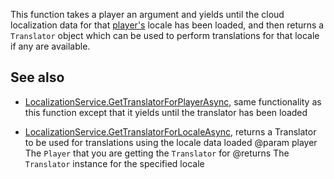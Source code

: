 This function takes a player an argument and yields until the cloud localization data for that [player's](https://developer.roblox.com/api-reference/class/Player) locale has been loaded, and then returns a `Translator` object which can be used to perform translations for that locale if any are available.

## See also

  - [LocalizationService.GetTranslatorForPlayerAsync](https://developer.roblox.com/api-reference/function/LocalizationService/GetTranslatorForPlayerAsync), same functionality as this function except that it yields until the translator has been loaded

  - [LocalizationService.GetTranslatorForLocaleAsync](https://developer.roblox.com/api-reference/function/LocalizationService/GetTranslatorForLocaleAsync), returns a Translator to be used for translations using the locale data loaded
@param player The `Player` that you are getting the `Translator` for
@returns The `Translator` instance for the specified locale